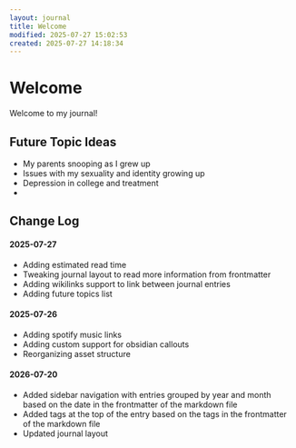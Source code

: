 ```yaml
---
layout: journal
title: Welcome
modified: 2025-07-27 15:02:53
created: 2025-07-27 14:18:34
---
```

# Welcome

Welcome to my journal!

## Future Topic Ideas
- My parents snooping as I grew up
- Issues with my sexuality and identity growing up
- Depression in college and treatment
- 

## Change Log

#### 2025-07-27
- Adding estimated read time
- Tweaking journal layout to read more information from frontmatter
- Adding wikilinks support to link between journal entries
- Adding future topics list

#### 2025-07-26
- Adding spotify music links
- Adding custom support for obsidian callouts
- Reorganizing asset structure

#### 2026-07-20
- Added sidebar navigation with entries grouped by year and month based on the date in the frontmatter of the markdown file
- Added tags at the top of the entry based on the tags in the frontmatter of the markdown file
- Updated journal layout